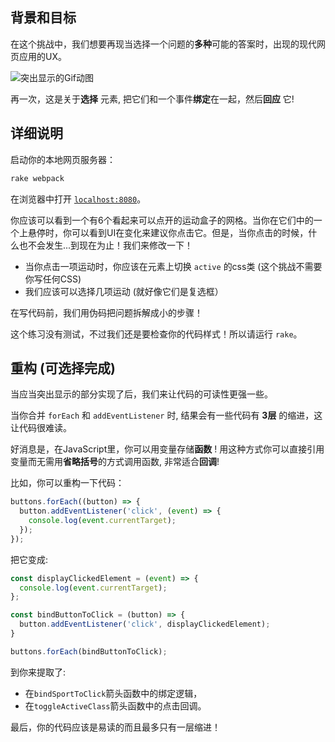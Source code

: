 <!-- Please put your translation here and with the same style in README.md -->
## 背景和目标

在这个挑战中，我们想要再现当选择一个问题的**多种**可能的答案时，出现的现代网页应用的UX。

![突出显示的Gif动图](https://raw.githubusercontent.com/lewagon/fullstack-images/master/frontend/highlights.gif)

再一次，这是关于**选择** 元素, 把它们和一个事件**绑定**在一起，然后**回应** 它!

## 详细说明

启动你的本地网页服务器：

```bash
rake webpack
```

在浏览器中打开 [`localhost:8080`](http://localhost:8080)。

你应该可以看到一个有6个看起来可以点开的运动盒子的网格。当你在它们中的一个上悬停时，你可以看到UI在变化来建议你点击它。但是，当你点击的时候，什么也不会发生...到现在为止！我们来修改一下！ 

- 当你点击一项运动时，你应该在元素上切换 `active` 的css类 (这个挑战不需要你写任何CSS)
- 我们应该可以选择几项运动 (就好像它们是复选框） 

在写代码前，我们用伪码把问题拆解成小的步骤！

这个练习没有测试，不过我们还是要检查你的代码样式！所以请运行 `rake`。

## 重构 (可选择完成)

当应当突出显示的部分实现了后，我们来让代码的可读性更强一些。

当你合并 `forEach` 和 `addEventListener` 时, 结果会有一些代码有 **3层** 的缩进，这让代码很难读。 

好消息是，在JavaScript里，你可以用变量存储**函数** ! 用这种方式你可以直接引用变量而无需用**省略括号**的方式调用函数, 非常适合**回调**!

比如，你可以重构一下代码：

```js
buttons.forEach((button) => {
  button.addEventListener('click', (event) => {
    console.log(event.currentTarget);
  });
});
```

把它变成:

```js
const displayClickedElement = (event) => {
  console.log(event.currentTarget);
};

const bindButtonToClick = (button) => {
  button.addEventListener('click', displayClickedElement);
}

buttons.forEach(bindButtonToClick);
```

到你来提取了:

- 在`bindSportToClick`箭头函数中的绑定逻辑，
- 在`toggleActiveClass`箭头函数中的点击回调。

最后，你的代码应该是易读的而且最多只有一层缩进！
